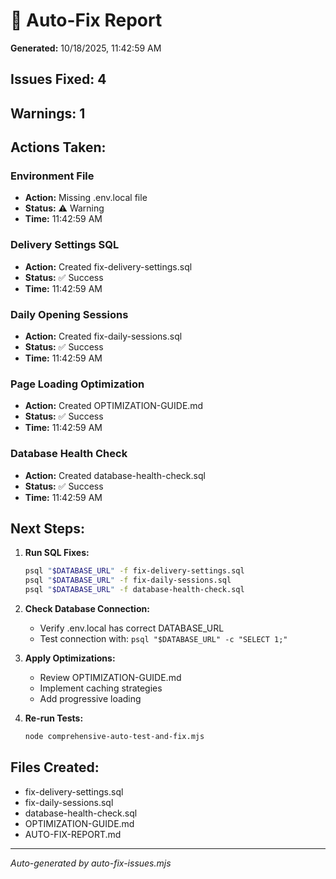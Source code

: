
# 🔧 Auto-Fix Report
**Generated:** 10/18/2025, 11:42:59 AM

## Issues Fixed: 4
## Warnings: 1

## Actions Taken:

### Environment File
- **Action:** Missing .env.local file
- **Status:** ⚠️ Warning
- **Time:** 11:42:59 AM

### Delivery Settings SQL
- **Action:** Created fix-delivery-settings.sql
- **Status:** ✅ Success
- **Time:** 11:42:59 AM

### Daily Opening Sessions
- **Action:** Created fix-daily-sessions.sql
- **Status:** ✅ Success
- **Time:** 11:42:59 AM

### Page Loading Optimization
- **Action:** Created OPTIMIZATION-GUIDE.md
- **Status:** ✅ Success
- **Time:** 11:42:59 AM

### Database Health Check
- **Action:** Created database-health-check.sql
- **Status:** ✅ Success
- **Time:** 11:42:59 AM


## Next Steps:

1. **Run SQL Fixes:**
   ```bash
   psql "$DATABASE_URL" -f fix-delivery-settings.sql
   psql "$DATABASE_URL" -f fix-daily-sessions.sql
   psql "$DATABASE_URL" -f database-health-check.sql
   ```

2. **Check Database Connection:**
   - Verify .env.local has correct DATABASE_URL
   - Test connection with: `psql "$DATABASE_URL" -c "SELECT 1;"`

3. **Apply Optimizations:**
   - Review OPTIMIZATION-GUIDE.md
   - Implement caching strategies
   - Add progressive loading

4. **Re-run Tests:**
   ```bash
   node comprehensive-auto-test-and-fix.mjs
   ```

## Files Created:
- fix-delivery-settings.sql
- fix-daily-sessions.sql  
- database-health-check.sql
- OPTIMIZATION-GUIDE.md
- AUTO-FIX-REPORT.md

---
*Auto-generated by auto-fix-issues.mjs*
